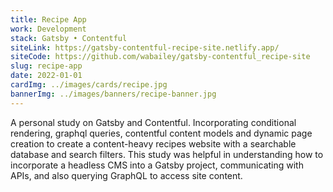 ```yaml
---
title: Recipe App
work: Development
stack: Gatsby • Contentful
siteLink: https://gatsby-contentful-recipe-site.netlify.app/
siteCode: https://github.com/wabailey/gatsby-contentful_recipe-site
slug: recipe-app
date: 2022-01-01
cardImg: ../images/cards/recipe.jpg
bannerImg: ../images/banners/recipe-banner.jpg
---
```


A personal study on Gatsby and Contentful. Incorporating conditional rendering, graphql queries, contentful content models and dynamic page creation to create a content-heavy recipes website with a searchable database and search filters. This study was helpful in understanding how to incorporate a headless CMS into a Gatsby project, communicating with APIs, and also querying GraphQL to access site content.